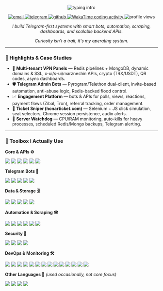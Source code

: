 <p align="center">
  <img src="https://readme-typing-svg.demolab.com?font=Fira+Code&duration=2200&pause=600&color=56B6C2&center=true&vCenter=true&width=560&lines=Backend+Dev+%7C+Python+(FastAPI%2C+Flask);Telegram+Bots%2C+Automation%2C+Scraping;Security%2C+DevOps%2C+API+Integration;Monitoring%2C+Metrics%2C+AI%2FNLP+(Practice)" alt="typing intro"/>
</p>

<p align="center">
  <a href="mailto:ali0.0kh1380@gmail.com">
    <img src="https://img.shields.io/badge/Email-ali0.0kh1380%40gmail.com-0b84ff?style=flat&logo=gmail&logoColor=white" alt="email"/>
  </a>
  <a href="https://t.me/dibbed">
    <img src="https://img.shields.io/badge/Telegram-@dibbed-26A5E4?style=flat&logo=telegram&logoColor=white" alt="telegram"/>
  </a>
  <a href="https://github.com/dibbed">
    <img src="https://img.shields.io/badge/GitHub-dibbed-000000?style=flat&logo=github" alt="github"/>
  </a>
  <a href="https://wakatime.com/@dibbed">
    <img src="https://wakatime.com/badge/user/1cafc019-2a3d-4fb8-8581-07c0caa1c7e5.svg" alt="WakaTime coding activity"/>
  </a>
  <img src="https://komarev.com/ghpvc/?username=dibbed&label=views&color=0e75b6&style=flat" alt="profile views"/>
</p>


<p align="center"><em>I build Telegram-first systems with smart bots, automation, scraping, dashboards, and scalable backend APIs.</em></p>
<p align="center"><em>Curiosity isn't a trait, it's my operating system.</em></p>

---

### 🧪 Highlights & Case Studies

- 🔐 **Multi‑tenant VPN Panels** — Redis pipelines + MongoDB, dynamic domains & SSL, x-ui/s-ui/marzneshin APIs, crypto (TRX/USDT), QR codes, async dashboards.
- 🛡️ **Telegram Admin Bots** — Pyrogram/Telethon dual-client, invite-based automation, anti-abuse logic, Redis-backed flood control.
- 📈 **Engagement Platform** — bots & APIs for polls, views, reactions, payment flows (Zibal, Tron), referral tracking, order management.
- 🎫 **Ticket Sniper (honarticket.com)** — Selenium + JS click simulation, seat selectors, Chrome session persistence, audio alerts.
- 🔧 **Server Watchdog** — CPU/RAM monitoring, auto-kills for heavy processes, scheduled Redis/Mongo backups, Telegram alerting.

---

### 🧰 Toolbox I Actually Use

**Core & APIs ⚙️**
<p>
<img src="https://img.shields.io/badge/Python-3776AB?logo=python&logoColor=white" />
<img src="https://img.shields.io/badge/FastAPI-009688?logo=fastapi&logoColor=white" />
<img src="https://img.shields.io/badge/Flask-000000?logo=flask&logoColor=white" />
<img src="https://img.shields.io/badge/asyncio-000000?logo=python&logoColor=white" />
<img src="https://img.shields.io/badge/aiohttp-2C5BB4?logo=python&logoColor=white" />
<img src="https://img.shields.io/badge/requests-000000?logo=python&logoColor=white" />
</p>

**Telegram Bots 🤖**
<p>
<img src="https://img.shields.io/badge/Telegram-2CA5E0?logo=telegram&logoColor=white" />
<img src="https://img.shields.io/badge/Pyrogram-143?logo=python&logoColor=white" />
<img src="https://img.shields.io/badge/Telebot-143?logo=python&logoColor=white" />
<img src="https://img.shields.io/badge/Telethon-143?logo=python&logoColor=white" />
<img src="https://img.shields.io/badge/Aiogram-143?logo=python&logoColor=white" />
</p>


**Data & Storage 🗄️**
<p>
<img src="https://img.shields.io/badge/Redis-DC382D?logo=redis&logoColor=white" />
<img src="https://img.shields.io/badge/MongoDB-47A248?logo=mongodb&logoColor=white" />
<img src="https://img.shields.io/badge/PostgreSQL-4169E1?logo=postgresql&logoColor=white" />
<img src="https://img.shields.io/badge/MySQL-4479A1?logo=mysql&logoColor=white" />
<img src="https://img.shields.io/badge/ujson-000000?logo=python&logoColor=white" />
</p>

**Automation & Scraping 🕸️**
<p>
<img src="https://img.shields.io/badge/Selenium-43B02A?logo=selenium&logoColor=white" />
<img src="https://img.shields.io/badge/BeautifulSoup-3b9950?logo=python&logoColor=white" />
<img src="https://img.shields.io/badge/lxml-000000?logo=python&logoColor=white" />
<img src="https://img.shields.io/badge/Playwright-23B0E8?logo=microsoftedge&logoColor=white" />
<img src="https://img.shields.io/badge/cron-000000?logo=linux&logoColor=white" />
<img src="https://img.shields.io/badge/psutil-000000?logo=python&logoColor=white" />
</p>

**Security 🔐**
<p>
<img src="https://img.shields.io/badge/JWT-000000?logo=jsonwebtokens&logoColor=white" />
<img src="https://img.shields.io/badge/bcrypt-000000?logo=python&logoColor=white" />
<img src="https://img.shields.io/badge/HTTPS-green?logo=letsencrypt&logoColor=white" />
<img src="https://img.shields.io/badge/CORS-000000?logo=python&logoColor=white" />
</p>

**DevOps & Monitoring 🛠️**
<p>
<img src="https://img.shields.io/badge/Docker-2496ED?logo=docker&logoColor=white" />
<img src="https://img.shields.io/badge/Docker--Compose-384D54?logo=docker&logoColor=white" />
<img src="https://img.shields.io/badge/Git-F05032?logo=git&logoColor=white" />
<img src="https://img.shields.io/badge/Nginx-009639?logo=nginx&logoColor=white" />
<img src="https://img.shields.io/badge/Uvicorn-000000?logo=python&logoColor=white" />
<img src="https://img.shields.io/badge/Gunicorn-499848?logo=gunicorn&logoColor=white" />
<img src="https://img.shields.io/badge/Prometheus-E6522C?logo=prometheus&logoColor=white" />
<img src="https://img.shields.io/badge/Grafana-F46800?logo=grafana&logoColor=white" />
<img src="https://img.shields.io/badge/OpenTelemetry-7B3BF2?logo=opentelemetry&logoColor=white" />
<img src="https://img.shields.io/badge/cron-000000?logo=linux&logoColor=white" />
<img src="https://img.shields.io/badge/systemd-000000?logo=linux&logoColor=white" />
<img src="https://img.shields.io/badge/Invoke-000000?logo=python&logoColor=white" />
<img src="https://img.shields.io/badge/Tor-7E4798?logo=tor-project&logoColor=white" />
<img src="https://img.shields.io/badge/Webshare%20Proxy-000000?logo=python&logoColor=white" />
</p>

**Other Languages 🧩** _(used occasionally, not core focus)_
<p>
<img src="https://img.shields.io/badge/HTML-000000?logo=html5&logoColor=white" />
<img src="https://img.shields.io/badge/CSS-000000?logo=css3&logoColor=white" />
<img src="https://img.shields.io/badge/JavaScript-000000?logo=javascript&logoColor=white" />
<img src="https://img.shields.io/badge/Lua-000000?logo=lua&logoColor=white" />
</p>
